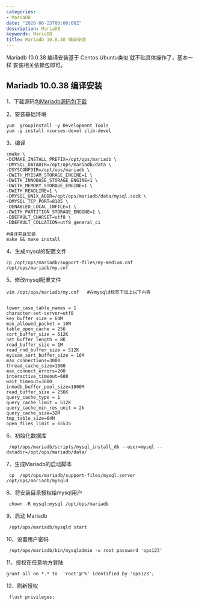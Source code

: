 ```yaml
---
categories:
- MariaDB
date: "2020-06-23T00:00:00Z"
description: MariaDB
keywords: MariaDB
title: Mariadb 10.0.38 编译安装
---
```


Mariadb 10.0.38 编译安装基于 Centos Ubuntu类似 就不贴具体操作了，基本一样 安装相关依赖包即可。

<!--more-->

## Mariadb 10.0.38 编译安装

1、下载源码包[Mariadb源码包下载](https://downloads.mariadb.org/interstitial/mariadb-10.0.38/source/mariadb-10.0.38.tar.gz/from/http%3A//mirrors.tuna.tsinghua.edu.cn/mariadb/)

2、安装基础环境

```shell
yum  groupinstall -y Development Tools
yum -y install ncurses-devel zlib-devel
```

3、编译

```shell
cmake \
-DCMAKE_INSTALL_PREFIX=/opt/ops/mariadb \
-DMYSQL_DATADIR=/opt/ops/mariadb/data \
-DSYSCONFDIR=/opt/ops/mariadb \
-DWITH_MYISAM_STORAGE_ENGINE=1 \
-DWITH_INNOBASE_STORAGE_ENGINE=1 \
-DWITH_MEMORY_STORAGE_ENGINE=1 \
-DWITH_READLINE=1 \
-DMYSQL_UNIX_ADDR=/opt/ops/mariadb/data/mysql.sock \
-DMYSQL_TCP_PORT=8105 \
-DENABLED_LOCAL_INFILE=1 \
-DWITH_PARTITION_STORAGE_ENGINE=1 \
-DDEFAULT_CHARSET=utf8 \
-DDEFAULT_COLLATION=utf8_general_ci

#编译并且安装
make && make install
```

4、生成mysql的配置文件

```shell
cp /opt/ops/mariadb/support-files/my-medium.cnf /opt/ops/mariadb/my.cnf
```

5、修改mysql配置文件

```shell
vim /opt/ops/mariadb/my.cnf   #在mysqld标签下加上以下内容


lower_case_table_names = 1
character-set-server=utf8
key_buffer_size = 64M
max_allowed_packet = 10M
table_open_cache = 256
sort_buffer_size = 512K
net_buffer_length = 8K
read_buffer_size = 1M
read_rnd_buffer_size = 512K
myisam_sort_buffer_size = 16M
max_connections=3000
thread_cache_size=1000
max_connect_errors=200
interactive_timeout=600
wait_timeout=3600
innodb_buffer_pool_size=1000M
read_buffer_size = 256K
query_cache_type = 1
query_cache_limit = 512K
query_cache_min_res_unit = 2k
query_cache_size=32M
tmp_table_size=64M
open_files_limit = 65535
```

6、初始化数据库

```shell
 /opt/ops/mariadb/scripts/mysql_install_db --user=mysql --datadir=/opt/ops/mariadb/data/
```

7、生成Mariadb的启动脚本

```shell
 cp  /opt/ops/mariadb/support-files/mysql.server  /opt/ops/mariadb/mysqld
```

8、将安装目录授权给mysql用户

```shell
 chown -R mysql:mysql /opt/ops/mariadb
```

9、启动 Mariadb

```shell
 /opt/ops/mariadb/mysqld start
```

10、设置用户密码

```shell
 /opt/ops/mariadb/bin/mysqladmin -u root password 'ops123'
```

11、授权在任意地方登陆

```shell
grant all on *.* to  'root'@'%' identified by 'ops123';
```

12、刷新授权

```shell
 flush privileges;
```


